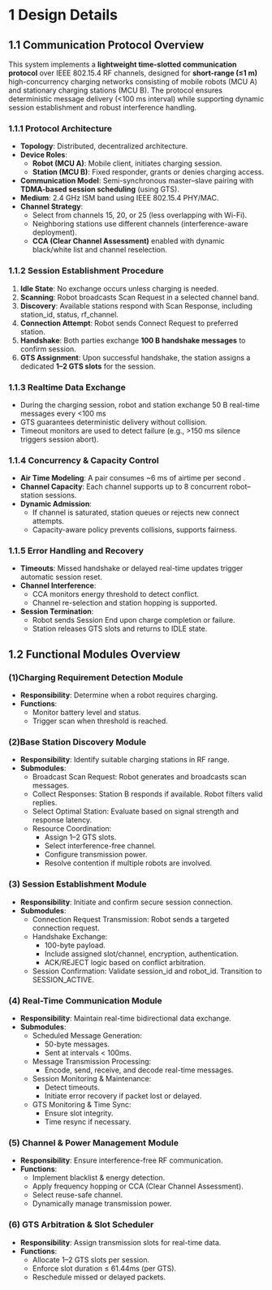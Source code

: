 # 1 Design Details

## 1.1 Communication Protocol Overview
This system implements a **lightweight time-slotted communication protocol** over IEEE 802.15.4 RF channels, designed for **short-range (≤1 m)** high-concurrency charging networks consisting of mobile robots (MCU A) and stationary charging stations (MCU B). The protocol ensures deterministic message delivery (<100 ms interval) while supporting dynamic session establishment and robust interference handling.
### 1.1.1 Protocol Architecture
- **Topology**: Distributed, decentralized architecture.
- **Device Roles**:
    - **Robot (MCU A)**: Mobile client, initiates charging session.
    - **Station (MCU B)**: Fixed responder, grants or denies charging access.
- **Communication Model**: Semi-synchronous master–slave pairing with **TDMA-based session scheduling** (using GTS).
- **Medium**: 2.4 GHz ISM band using IEEE 802.15.4 PHY/MAC.
- **Channel Strategy**:
    - Select from channels 15, 20, or 25 (less overlapping with Wi-Fi).
    - Neighboring stations use different channels (interference-aware deployment).
    - **CCA (Clear Channel Assessment)** enabled with dynamic black/white list and channel reselection.
### 1.1.2 Session Establishment Procedure
1. **Idle State**: No exchange occurs unless charging is needed.
2. **Scanning**: Robot broadcasts Scan Request in a selected channel band.
3. **Discovery**: Available stations respond with Scan Response, including station_id, status, rf_channel.
4. **Connection Attempt**: Robot sends Connect Request to preferred station.
5. **Handshake**: Both parties exchange **100 B handshake messages** to confirm session.
6. **GTS Assignment**: Upon successful handshake, the station assigns a dedicated **1–2 GTS slots** for the session.
### 1.1.3 Realtime Data Exchange
- During the charging session, robot and station exchange 50 B real-time messages every <100 ms
- GTS guarantees deterministic delivery without collision.
- Timeout monitors are used to detect failure (e.g., >150 ms silence triggers session abort).
### 1.1.4 Concurrency & Capacity Control
- **Air Time Modeling**: A pair consumes ~6 ms of airtime per second .
- **Channel Capacity**: Each channel supports up to 8 concurrent robot–station sessions.
- **Dynamic Admission**:
    - If channel is saturated, station queues or rejects new connect attempts.
    - Capacity-aware policy prevents collisions, supports fairness.
### 1.1.5 Error Handling and Recovery
- **Timeouts**: Missed handshake or delayed real-time updates trigger automatic session reset.
- **Channel Interference**:
    - CCA monitors energy threshold to detect conflict.
    - Channel re-selection and station hopping is supported.
- **Session Termination**:
    - Robot sends Session End upon charge completion or failure.
    - Station releases GTS slots and returns to IDLE state.
## 1.2 Functional Modules Overview

### (1)Charging Requirement Detection Module
- **Responsibility**: Determine when a robot requires charging.
- **Functions**:
    - Monitor battery level and status.
    - Trigger scan when threshold is reached.
### (2)Base Station Discovery Module
- **Responsibility**: Identify suitable charging stations in RF range.
- **Submodules**:
    - Broadcast Scan Request: Robot generates and broadcasts scan messages.
    -  Collect Responses: Station B responds if available. Robot filters valid replies.
    - Select Optimal Station: Evaluate based on signal strength and response latency.
    - Resource Coordination:
        - Assign 1–2 GTS slots.
        - Select interference-free channel.
        - Configure transmission power.
        - Resolve contention if multiple robots are involved.
### (3) Session Establishment Module
- **Responsibility**: Initiate and confirm secure session connection.
- **Submodules**:
    - Connection Request Transmission: Robot sends a targeted connection request.
    - Handshake Exchange:
        - 100-byte payload.
        - Include assigned slot/channel, encryption, authentication.
        - ACK/REJECT logic based on conflict arbitration.
    - Session Confirmation: Validate session_id and robot_id. Transition to SESSION_ACTIVE.
### (4) Real-Time Communication Module
- **Responsibility**: Maintain real-time bidirectional data exchange.
- **Submodules**:
    - Scheduled Message Generation:
        - 50-byte messages.
        - Sent at intervals < 100ms.
    - Message Transmission Processing:
        - Encode, send, receive, and decode real-time messages.
    - Session Monitoring & Maintenance:
        - Detect timeouts.
        - Initiate error recovery if packet lost or delayed.
    - GTS Monitoring & Time Sync:
        - Ensure slot integrity.
        - Time resync if necessary.
### (5) Channel & Power Management Module
- **Responsibility**: Ensure interference-free RF communication.
- **Functions**:
    - Implement blacklist & energy detection.
    - Apply frequency hopping or CCA (Clear Channel Assessment).
    - Select reuse-safe channel.
    - Dynamically manage transmission power.
### (6) GTS Arbitration & Slot Scheduler
- **Responsibility**: Assign transmission slots for real-time data.
- **Functions**:
    - Allocate 1–2 GTS slots per session.
    - Enforce slot duration ≤ 61.44ms (per GTS).
    - Reschedule missed or delayed packets.